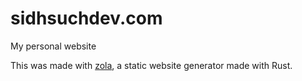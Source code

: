 # sidhsuchdev.com
My personal website

This was made with [zola](https://github.com/getzola/zola), a static website generator made with Rust.
